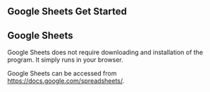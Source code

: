 Google Sheets Get Started
---

Google Sheets
---
Google Sheets does not require downloading and installation of the program. It simply runs in your browser.

Google Sheets can be accessed from https://docs.google.com/spreadsheets/.

